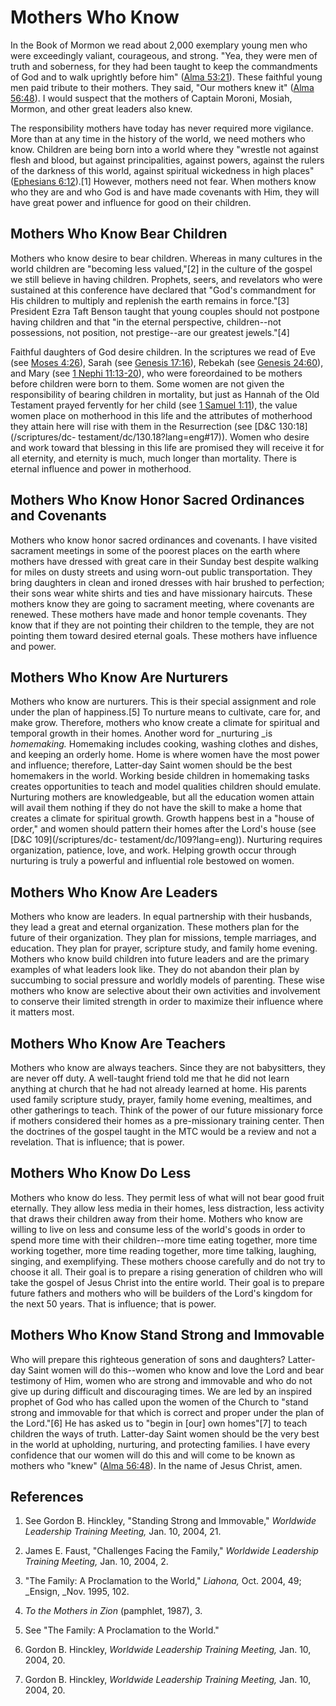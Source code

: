 # Mothers Who Know

In the Book of Mormon we read about 2,000 exemplary young men who were
exceedingly valiant, courageous, and strong. "Yea, they were men of truth and
soberness, for they had been taught to keep the commandments of God and to
walk uprightly before him" ([Alma
53:21](/scriptures/bofm/alma/53.21?lang=eng#20)). These faithful young men
paid tribute to their mothers. They said, "Our mothers knew it" ([Alma
56:48](/scriptures/bofm/alma/56.48?lang=eng#47)). I would suspect that the
mothers of Captain Moroni, Mosiah, Mormon, and other great leaders also knew.

The responsibility mothers have today has never required more vigilance. More
than at any time in the history of the world, we need mothers who know.
Children are being born into a world where they "wrestle not against flesh and
blood, but against principalities, against powers, against the rulers of the
darkness of this world, against spiritual wickedness in high places"
([Ephesians 6:12](/scriptures/nt/eph/6.12?lang=eng#11)).[1] However, mothers
need not fear. When mothers know who they are and who God is and have made
covenants with Him, they will have great power and influence for good on their
children.

## Mothers Who Know Bear Children

Mothers who know desire to bear children. Whereas in many cultures in the
world children are "becoming less valued,"[2] in the culture of the gospel we
still believe in having children. Prophets, seers, and revelators who were
sustained at this conference have declared that "God's commandment for His
children to multiply and replenish the earth remains in force."[3] President
Ezra Taft Benson taught that young couples should not postpone having children
and that "in the eternal perspective, children--not possessions, not position,
not prestige--are our greatest jewels."[4]

Faithful daughters of God desire children. In the scriptures we read of Eve
(see [Moses 4:26](/scriptures/pgp/moses/4.26?lang=eng#25)), Sarah (see
[Genesis 17:16](/scriptures/ot/gen/17.16?lang=eng#15)), Rebekah (see [Genesis
24:60](/scriptures/ot/gen/24.60?lang=eng#59)), and Mary (see [1 Nephi
11:13-20](/scriptures/bofm/1-ne/11.13-20?lang=eng#12)), who were foreordained
to be mothers before children were born to them. Some women are not given the
responsibility of bearing children in mortality, but just as Hannah of the Old
Testament prayed fervently for her child (see [1 Samuel
1:11](/scriptures/ot/1-sam/1.11?lang=eng#10)), the value women place on
motherhood in this life and the attributes of motherhood they attain here will
rise with them in the Resurrection (see [D&amp;C 130:18](/scriptures/dc-
testament/dc/130.18?lang=eng#17)). Women who desire and work toward that
blessing in this life are promised they will receive it for all eternity, and
eternity is much, much longer than mortality. There is eternal influence and
power in motherhood.

## Mothers Who Know Honor Sacred Ordinances and Covenants

Mothers who know honor sacred ordinances and covenants. I have visited
sacrament meetings in some of the poorest places on the earth where mothers
have dressed with great care in their Sunday best despite walking for miles on
dusty streets and using worn-out public transportation. They bring daughters
in clean and ironed dresses with hair brushed to perfection; their sons wear
white shirts and ties and have missionary haircuts. These mothers know they
are going to sacrament meeting, where covenants are renewed. These mothers
have made and honor temple covenants. They know that if they are not pointing
their children to the temple, they are not pointing them toward desired
eternal goals. These mothers have influence and power.

## Mothers Who Know Are Nurturers

Mothers who know are nurturers. This is their special assignment and role
under the plan of happiness.[5] To nurture means to cultivate, care for, and
make grow. Therefore, mothers who know create a climate for spiritual and
temporal growth in their homes. Another word for _nurturing _is _homemaking._
Homemaking includes cooking, washing clothes and dishes, and keeping an
orderly home. Home is where women have the most power and influence;
therefore, Latter-day Saint women should be the best homemakers in the world.
Working beside children in homemaking tasks creates opportunities to teach and
model qualities children should emulate. Nurturing mothers are knowledgeable,
but all the education women attain will avail them nothing if they do not have
the skill to make a home that creates a climate for spiritual growth. Growth
happens best in a "house of order," and women should pattern their homes after
the Lord's house (see [D&amp;C 109](/scriptures/dc-
testament/dc/109?lang=eng)). Nurturing requires organization, patience, love,
and work. Helping growth occur through nurturing is truly a powerful and
influential role bestowed on women.

## Mothers Who Know Are Leaders

Mothers who know are leaders. In equal partnership with their husbands, they
lead a great and eternal organization. These mothers plan for the future of
their organization. They plan for missions, temple marriages, and education.
They plan for prayer, scripture study, and family home evening. Mothers who
know build children into future leaders and are the primary examples of what
leaders look like. They do not abandon their plan by succumbing to social
pressure and worldly models of parenting. These wise mothers who know are
selective about their own activities and involvement to conserve their limited
strength in order to maximize their influence where it matters most.

## Mothers Who Know Are Teachers

Mothers who know are always teachers. Since they are not babysitters, they are
never off duty. A well-taught friend told me that he did not learn anything at
church that he had not already learned at home. His parents used family
scripture study, prayer, family home evening, mealtimes, and other gatherings
to teach. Think of the power of our future missionary force if mothers
considered their homes as a pre-missionary training center. Then the doctrines
of the gospel taught in the MTC would be a review and not a revelation. That
is influence; that is power.

## Mothers Who Know Do Less

Mothers who know do less. They permit less of what will not bear good fruit
eternally. They allow less media in their homes, less distraction, less
activity that draws their children away from their home. Mothers who know are
willing to live on less and consume less of the world's goods in order to
spend more time with their children--more time eating together, more time
working together, more time reading together, more time talking, laughing,
singing, and exemplifying. These mothers choose carefully and do not try to
choose it all. Their goal is to prepare a rising generation of children who
will take the gospel of Jesus Christ into the entire world. Their goal is to
prepare future fathers and mothers who will be builders of the Lord's kingdom
for the next 50 years. That is influence; that is power.

## Mothers Who Know Stand Strong and Immovable

Who will prepare this righteous generation of sons and daughters? Latter-day
Saint women will do this--women who know and love the Lord and bear testimony
of Him, women who are strong and immovable and who do not give up during
difficult and discouraging times. We are led by an inspired prophet of God who
has called upon the women of the Church to "stand strong and immovable for
that which is correct and proper under the plan of the Lord."[6] He has asked
us to "begin in [our] own homes"[7] to teach children the ways of truth.
Latter-day Saint women should be the very best in the world at upholding,
nurturing, and protecting families. I have every confidence that our women
will do this and will come to be known as mothers who "knew" ([Alma
56:48](/scriptures/bofm/alma/56.48?lang=eng#47)). In the name of Jesus Christ,
amen.

## References

  1. See Gordon B. Hinckley, "Standing Strong and Immovable," _Worldwide Leadership Training Meeting,_ Jan. 10, 2004, 21.

  2. James E. Faust, "Challenges Facing the Family," _Worldwide Leadership Training Meeting,_ Jan. 10, 2004, 2.

  3. "The Family: A Proclamation to the World," _Liahona,_ Oct. 2004, 49; _Ensign, _Nov. 1995, 102.

  4. _To the Mothers in Zion_ (pamphlet, 1987), 3.

  5. See "The Family: A Proclamation to the World."

  6. Gordon B. Hinckley, _Worldwide Leadership Training Meeting,_ Jan. 10, 2004, 20.

  7. Gordon B. Hinckley, _Worldwide Leadership Training Meeting,_ Jan. 10, 2004, 20.


